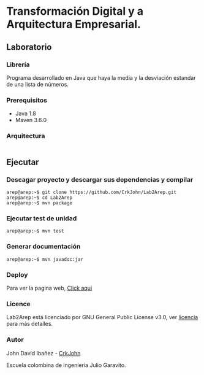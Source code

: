 # Transformación Digital y a Arquitectura Empresarial.
## Laboratorio 

### Librería 

Programa desarrollado en Java que haya la media y la desviación estandar de una lista de números.

### Prerequisitos

* Java 1.8
* Maven 3.6.0 

### Arquitectura

![]()

## Ejecutar
### Descagar proyecto y descargar sus dependencias y compilar
```console
arep@arep:~$ git clone https://github.com/CrkJohn/Lab2Arep.git
arep@arep:~$ cd Lab2Arep 
arep@arep:~$ mvn package
```
### Ejecutar test de unidad
```console
arep@arep:~$ mvn test
```
### Generar documentación
```console
arep@arep:~$ mvn javadoc:jar
```

### Deploy
Para ver la pagina web, [Click aqui](http://lab2arep.herokuapp.com/hello)


### Licence 

Lab2Arep está licenciado  por GNU General Public License v3.0, ver [licencia](https://github.com/CrkJohn/Lab2Arep/blob/master/LICENCE.txt) para más detalles.

### Autor

John David Ibañez - [CrkJohn](https://github.com/CrkJohn)

Escuela colombina de ingenieria Julio Garavito. 
